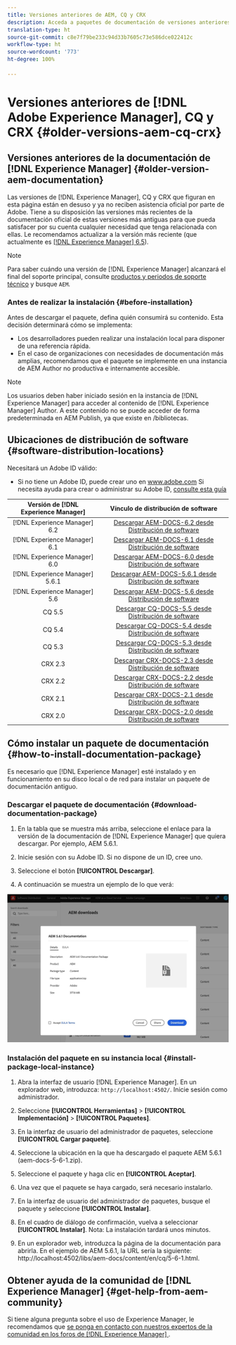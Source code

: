 ```yaml
---
title: Versiones anteriores de AEM, CQ y CRX
description: Acceda a paquetes de documentación de versiones anteriores de Adobe Experience Manager, CQ y CRX.
translation-type: ht
source-git-commit: c8e7f79be233c94d33b7605c73e586dce022412c
workflow-type: ht
source-wordcount: '773'
ht-degree: 100%

---
```



# Versiones anteriores de [!DNL Adobe Experience Manager], CQ y CRX {#older-versions-aem-cq-crx}

## Versiones anteriores de la documentación de [!DNL Experience Manager] {#older-version-aem-documentation}

Las versiones de [!DNL Experience Manager], CQ y CRX que figuran en esta página están en desuso y ya no reciben asistencia oficial por parte de Adobe. Tiene a su disposición las versiones más recientes de la documentación oficial de estas versiones más antiguas para que pueda satisfacer por su cuenta cualquier necesidad que tenga relacionada con ellas. Le recomendamos actualizar a la versión más reciente (que actualmente es [[!DNL Experience Manager] 6.5](https://experienceleague.adobe.com/docs/experience-manager-65.html?lang=es)).

>[!NOTE]
>
>Para saber cuándo una versión de [!DNL Experience Manager] alcanzará el final del soporte principal, consulte [productos y periodos de soporte técnico](https://helpx.adobe.com/es/support/programs/eol-matrix.html) y busque `AEM`.

### Antes de realizar la instalación {#before-installation}

Antes de descargar el paquete, defina quién consumirá su contenido. Esta decisión determinará cómo se implementa:

* Los desarrolladores pueden realizar una instalación local para disponer de una referencia rápida.
* En el caso de organizaciones con necesidades de documentación más amplias, recomendamos que el paquete se implemente en una instancia de AEM Author no productiva e internamente accesible.

>[!NOTE]
>
>Los usuarios deben haber iniciado sesión en la instancia de [!DNL Experience Manager] para acceder al contenido de [!DNL Experience Manager] Author. A este contenido no se puede acceder de forma predeterminada en AEM Publish, ya que existe en /bibliotecas.

## Ubicaciones de distribución de software {#software-distribution-locations}

Necesitará un Adobe ID válido:

* Si no tiene un Adobe ID, puede crear uno en www.adobe.com
Si necesita ayuda para crear o administrar su Adobe ID, [consulte esta guía](https://helpx.adobe.com/es/manage-account.html)

| Versión de [!DNL Experience Manager] | Vínculo de distribución de software |
|:-----------:|:--------------------------------------------------:|
| [!DNL Experience Manager] 6.2 | [Descargar AEM-DOCS-6.2 desde Distribución de software](https://experience.adobe.com/#/downloads/content/software-distribution/en/aem.html?package=/content/software-distribution/en/details.html/content/dam/aem/public/adobe/packages/aem-docs/aem-docs-6-2.zip) |
| [!DNL Experience Manager] 6.1 | [Descargar AEM-DOCS-6.1 desde Distribución de software](https://experience.adobe.com/#/downloads/content/software-distribution/en/aem.html?package=/content/software-distribution/en/details.html/content/dam/aem/public/adobe/packages/aem-docs/aem-6-1.zip) |
| [!DNL Experience Manager] 6.0 | [Descargar AEM-DOCS-6.0 desde Distribución de software](https://experience.adobe.com/#/downloads/content/software-distribution/en/aem.html?package=/content/software-distribution/en/details.html/content/dam/aem/public/adobe/packages/aem-docs/aem-docs-6-0.zip) |
| [!DNL Experience Manager] 5.6.1 | [Descargar AEM-DOCS-5.6.1 desde Distribución de software](https://experience.adobe.com/#/downloads/content/software-distribution/en/aem.html?package=/content/software-distribution/en/details.html/content/dam/aem/public/adobe/packages/aem-docs/aem-docs-5-6-1.zip) |
| [!DNL Experience Manager] 5.6 | [Descargar AEM-DOCS-5.6 desde Distribución de software](https://experience.adobe.com/#/downloads/content/software-distribution/en/aem.html?package=/content/software-distribution/en/details.html/content/dam/aem/public/adobe/packages/aem-docs/aem-docs-5-6.zip) |
| CQ 5.5 | [Descargar CQ-DOCS-5.5 desde Distribución de software](https://experience.adobe.com/#/downloads/content/software-distribution/en/aem.html?package=%2Fcontent%2Fsoftware-distribution%2Fen%2Fdetails.html%2Fcontent%2Fdam%2Faem%2Fpublic%2Fadobe%2Fpackages%2Faem-docs%2Faem-docs-5-5.zip) |
| CQ 5.4 | [Descargar CQ-DOCS-5.4 desde Distribución de software](https://experience.adobe.com/#/downloads/content/software-distribution/en/aem.html?package=/content/software-distribution/en/details.html/content/dam/aem/public/adobe/packages/aem-docs/aem-docs-5-4.zip) |
| CQ 5.3 | [Descargar CQ-DOCS-5.3 desde Distribución de software](https://experience.adobe.com/#/downloads/content/software-distribution/en/aem.html?package=/content/software-distribution/en/details.html/content/dam/aem/public/adobe/packages/aem-docs/aem-docs-5-3.zip) |
| CRX 2.3 | [Descargar CRX-DOCS-2.3 desde Distribución de software](https://experience.adobe.com/#/downloads/content/software-distribution/en/aem.html?package=/content/software-distribution/en/details.html/content/dam/aem/public/adobe/packages/aem-docs/crx-docs-2-3.zip) |
| CRX 2.2 | [Descargar CRX-DOCS-2.2 desde Distribución de software](https://experience.adobe.com/#/downloads/content/software-distribution/en/aem.html?package=/content/software-distribution/en/details.html/content/dam/aem/public/adobe/packages/aem-docs/crx-docs-2-2.zip) |
| CRX 2.1 | [Descargar CRX-DOCS-2.1 desde Distribución de software](https://experience.adobe.com/#/downloads/content/software-distribution/en/aem.html?package=/content/software-distribution/en/details.html/content/dam/aem/public/adobe/packages/aem-docs/crx-docs-2-1.zip) |
| CRX 2.0 | [Descargar CRX-DOCS-2.0 desde Distribución de software](https://experience.adobe.com/#/downloads/content/software-distribution/en/aem.html?package=/content/software-distribution/en/details.html/content/dam/aem/public/adobe/packages/aem-docs/crx-docs-2-0.zip) |

## Cómo instalar un paquete de documentación {#how-to-install-documentation-package}

Es necesario que [!DNL Experience Manager] esté instalado y en funcionamiento en su disco local o de red para instalar un paquete de documentación antiguo.

### Descargar el paquete de documentación {#download-documentation-package}

1. En la tabla que se muestra más arriba, seleccione el enlace para la versión de la documentación de [!DNL Experience Manager] que quiera descargar. Por ejemplo, AEM 5.6.1.

1. Inicie sesión con su Adobe ID. Si no dispone de un ID, cree uno.

1. Seleccione el botón **[!UICONTROL Descargar]**.

1. A continuación se muestra un ejemplo de lo que verá:

![Ejemplo de distribución de software](assets/screen_shot_2020-07-10at161922.jpg)

### Instalación del paquete en su instancia local {#install-package-local-instance}

1. Abra la interfaz de usuario [!DNL Experience Manager]. En un explorador web, introduzca: `http://localhost:4502/`. Inicie sesión como administrador.

1. Seleccione **[!UICONTROL Herramientas]** > **[!UICONTROL Implementación]** > **[!UICONTROL Paquetes]**.

1. En la interfaz de usuario del administrador de paquetes, seleccione **[!UICONTROL Cargar paquete]**.

1. Seleccione la ubicación en la que ha descargado el paquete AEM 5.6.1 (aem-docs-5-6-1.zip).

1. Seleccione el paquete y haga clic en **[!UICONTROL Aceptar]**.

1. Una vez que el paquete se haya cargado, será necesario instalarlo.

1. En la interfaz de usuario del administrador de paquetes, busque el paquete y seleccione **[!UICONTROL Instalar]**.

1. En el cuadro de diálogo de confirmación, vuelva a seleccionar **[!UICONTROL Instalar]**. Nota: La instalación tardará unos minutos.

1. En un explorador web, introduzca la página de la documentación para abrirla. En el ejemplo de AEM 5.6.1, la URL sería la siguiente: http://localhost:4502/libs/aem-docs/content/en/cq/5-6-1.html.

## Obtener ayuda de la comunidad de [!DNL Experience Manager] {#get-help-from-aem-community}

Si tiene alguna pregunta sobre el uso de Experience Manager, le recomendamos que [se ponga en contacto con nuestros expertos de la comunidad en los foros de  [!DNL Experience Manager] ](https://experienceleaguecommunities.adobe.com/t5/adobe-experience-manager/ct-p/adobe-experience-manager-community).

